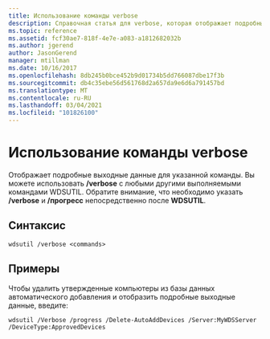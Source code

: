 ```yaml
---
title: Использование команды verbose
description: Справочная статья для verbose, которая отображает подробные выходные данные для указанной команды.
ms.topic: reference
ms.assetid: fcf30ae7-818f-4e7e-a083-a1812682032b
ms.author: jgerend
author: JasonGerend
manager: mtillman
ms.date: 10/16/2017
ms.openlocfilehash: 8db245b0bce452b9d01734b5dd766087dbe17f3b
ms.sourcegitcommit: db4c35ebe56d561768d2a657da9e6d6a791457bd
ms.translationtype: MT
ms.contentlocale: ru-RU
ms.lasthandoff: 03/04/2021
ms.locfileid: "101826100"
---
```

# <a name="using-the-verbose-command"></a>Использование команды verbose

Отображает подробные выходные данные для указанной команды. Вы можете использовать **/verbose** с любыми другими выполняемыми командами WDSUTIL. Обратите внимание, что необходимо указать **/verbose** и **/прогресс** непосредственно после **WDSUTIL**.

## <a name="syntax"></a>Синтаксис

```
wdsutil /verbose <commands>
```

## <a name="examples"></a>Примеры

Чтобы удалить утвержденные компьютеры из базы данных автоматического добавления и отобразить подробные выходные данные, введите:

```
wdsutil /Verbose /progress /Delete-AutoAddDevices /Server:MyWDSServer /DeviceType:ApprovedDevices
```